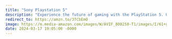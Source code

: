 ```yaml
---
title: "Sony Playstation 5"
description: "Experience the future of gaming with the PlayStation 5. Unleash unparalleled power, stunning graphics, and lightning-fast load times. Dive into a library of exclusive titles and immersive gameplay experiences like never before. Elevate your gaming setup and join the next generation of entertainment. #PlayStation5 #NextGenGaming #affiliate #ad"
redirect_to: https://amzn.to/3TCbEmO
image: https://m.media-amazon.com/images/W/AVIF_800250-T1/images/I/61+gjRmdMfL._AC_SL1500_.jpg
date: 2024-03-17 19:05:00 -0000
---
```

